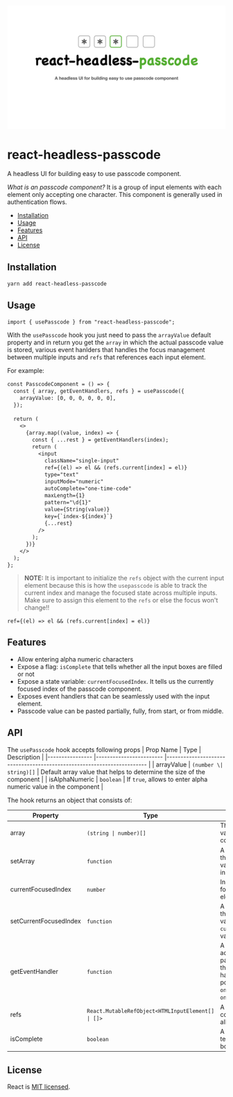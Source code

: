![headless-passcode-header-image](media/react-headless-passcode.001.jpeg)

# react-headless-passcode

A headless UI for building easy to use passcode component.

*What is an passcode component?*
It is a group of input elements with each element only accepting one character. This component is generally used in authentication flows.

* [Installation](#installation)
* [Usage](#usage)
* [Features](#features)
* [API](#api)
* [License](#license)

## Installation

```shell
yarn add react-headless-passcode
```


## Usage

```tsx
import { usePasscode } from "react-headless-passcode";
```

With the `usePasscode` hook you just need to pass the `arrayValue` default property and in return you get the `array` in which the actual passcode value is stored, various event hanlders that handles the focus management between multiple inputs and `refs` that references each input element.

For example:

```tsx
const PasscodeComponent = () => {
  const { array, getEventHandlers, refs } = usePasscode({
    arrayValue: [0, 0, 0, 0, 0, 0],
  });

  return (
    <>
      {array.map((value, index) => {
        const { ...rest } = getEventHandlers(index);
        return (
          <input
            className="single-input"
            ref={(el) => el && (refs.current[index] = el)}
            type="text"
            inputMode="numeric"
            autoComplete="one-time-code"
            maxLength={1}
            pattern="\d{1}"
            value={String(value)}
            key={`index-${index}`}
            {...rest}
          />
        );
      })}
    </>
  );
};

```

>**NOTE:**
> It is important to initialize the `refs` object with the current input element because this is how the `usepasscode` is able to track the current index and manage the focused state across multiple inputs. Make sure to assign this element to the `refs` or else the focus won't change!!
```tsx
ref={(el) => el && (refs.current[index] = el)}
```

## Features
- Allow entering alpha numeric characters
- Expose a flag: `isComplete` that tells whether all the input boxes are filled or not
- Expose a state variable: `currentFocusedIndex`. It tells us the currently focused index of the passcode component.
- Exposes event handlers that can be seamlessly used with the input element.
- Passcode value can be pasted partially, fully, from start, or from middle.

## API

The `usePasscode` hook accepts following props
| Prop Name      	| Type                   	| Description                                                           	|
|----------------	|------------------------	|-----------------------------------------------------------------------	|
| arrayValue     	| `(number \| string)[]` 	| Default array value that helps to determine the size of the component 	|
| isAlphaNumeric 	| `boolean`       	| If `true`, allows to enter alpha numeric value in the component       	|

The hook returns an object that consists of:

| Property               	| Type                   	| Description                                                                                                                                                                        	|
|------------------------	|------------------------	|------------------------------------------------------------------------------------------------------------------------------------------------------------------------------------	|
| array                  	| `(string \| number)[]` 	| The current array value of the entire component.                                                                                                                                   	|
| setArray               	| `function`             	| A function that sets the internal state variable:`array`'s value inside the hook.                                                                                                  	|
| currentFocusedIndex    	|     `number`                   	| Index of the currently focused input element.                                                                                                                                      	|
| setCurrentFocusedIndex 	|       `function`                 	| A function that sets the internal state variable: `currentFocusedIndex`'s value inside the hook.                                                                                   	|
| getEventHandler        	|         `function`               	| A function that accepts an index as a parameter. It returns the following event handlers for the input positioned at index `i`: `onChange` `onFocus` `onKeyUp` `onKeyDown` 	|
| refs                   	|            `React.MutableRefObject<HTMLInputElement[] \| []>`            	| A ref array that contains reference of all the input boxes.                                                                                                                        	|
| isComplete             	|         `boolean`               	| A boolean flag that tells if all the input boxes are filled or not.                                                                                                                	|

## License
React is [MIT licensed](./LICENSE).
